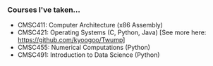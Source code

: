 ### Courses I've taken...
- CMSC411: Computer Architecture (x86 Assembly)
- CMSC421: Operating Systems (C, Python, Java) [See more here: https://github.com/kyoogoo/Twump]
- CMSC455: Numerical Computations (Python)
- CMSC491: Introduction to Data Science (Python)
